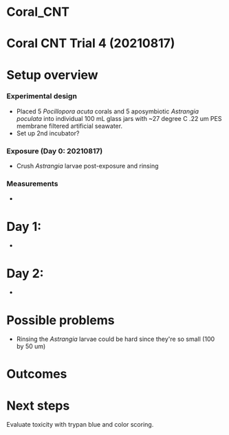 # Coral_CNT

# Coral CNT Trial 4 (20210817)

# Setup overview
### Experimental design
- Placed 5 *Pocillopora acuta* corals and 5 aposymbiotic *Astrangia poculata* into individual 100 mL glass jars with ~27 degree C .22 um PES membrane filtered artificial seawater.
- Set up 2nd incubator?

### Exposure (Day 0: 20210817)
- Crush *Astrangia* larvae post-exposure and rinsing

### Measurements
-

# Day 1:
-

# Day 2:
-

# Possible problems
- Rinsing the *Astrangia* larvae could be hard since they're so small (100 by 50 um)

# Outcomes



# Next steps

Evaluate toxicity with trypan blue and color scoring.
